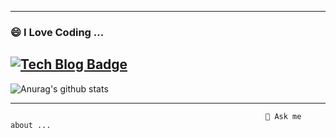 <!--[![Anurag's github stats](https://github-readme-stats.vercel.app/api?username=yuhwanwoo)](https://github.com/anuraghazra/github-readme-stats)-->
----------------

### 😄 I Love Coding ...

 [![Tech Blog Badge](http://img.shields.io/badge/-Tech%20blog-black?style=flat-square&logo=github&link=https://yanoo.tistory.com/)](https://yanoo.tistory.com/)
-----------------


 ![Anurag's github stats](https://github-readme-stats.vercel.app/api?username=yuhwanwoo&show_icons=true&theme=onedark)
 


------------------
                                                             💬 Ask me about ...
<!--
**yuhwanwoo/yuhwanwoo** is a ✨ _special_ ✨ repository because its `README.md` (this file) appears on your GitHub profile.
### Hi there 👋
Here are some ideas to get you started:

- 🔭 I’m currently working on ...
- 🌱 I’m currently learning ...
- 👯 I’m looking to collaborate on ...
- 🤔 I’m looking for help with ...
- 💬 Ask me about ...
- 📫 How to reach me: ...
- 😄 Pronouns: ...
- ⚡ Fun fact: ...
-->
